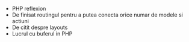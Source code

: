 * PHP reflexion
* De finisat routingul pentru a putea conecta orice numar de modele si actiuni
* De citit despre layouts
* Lucrul cu buferul in PHP


